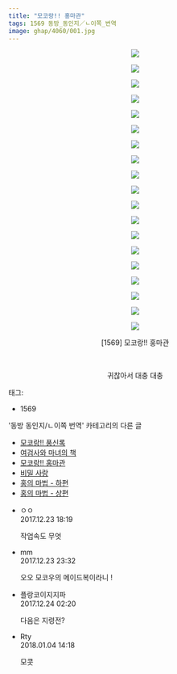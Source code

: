 ```yaml
---
title: "모코랑!! 홍마관"
tags: 1569 동방_동인지／ㄴ이쪽_번역
image: ghap/4060/001.jpg
---
```

<div class="article">
<p style="text-align: center; clear: none; float: none;"><img src="{{ site.nasurl }}/ghap/4060/001.jpg"/></p>
<p style="text-align: center; clear: none; float: none;"><img src="{{ site.nasurl }}/ghap/4060/002.jpg"/></p>
<p style="text-align: center; clear: none; float: none;"><img src="{{ site.nasurl }}/ghap/4060/003.jpg"/></p>
<p style="text-align: center; clear: none; float: none;"><img src="{{ site.nasurl }}/ghap/4060/004.jpg"/></p>
<p style="text-align: center; clear: none; float: none;"><img src="{{ site.nasurl }}/ghap/4060/005.jpg"/></p>
<p style="text-align: center; clear: none; float: none;"><img src="{{ site.nasurl }}/ghap/4060/006.jpg"/></p>
<p style="text-align: center; clear: none; float: none;"><img src="{{ site.nasurl }}/ghap/4060/007.jpg"/></p>
<p style="text-align: center; clear: none; float: none;"><img src="{{ site.nasurl }}/ghap/4060/008.jpg"/></p>
<p style="text-align: center; clear: none; float: none;"><img src="{{ site.nasurl }}/ghap/4060/009.jpg"/></p>
<p style="text-align: center; clear: none; float: none;"><img src="{{ site.nasurl }}/ghap/4060/010.jpg"/></p>
<p style="text-align: center; clear: none; float: none;"><img src="{{ site.nasurl }}/ghap/4060/011.jpg"/></p>
<p style="text-align: center; clear: none; float: none;"><img src="{{ site.nasurl }}/ghap/4060/012.jpg"/></p>
<p style="text-align: center; clear: none; float: none;"><img src="{{ site.nasurl }}/ghap/4060/013.jpg"/></p>
<p style="text-align: center; clear: none; float: none;"><img src="{{ site.nasurl }}/ghap/4060/014.jpg"/></p>
<p style="text-align: center; clear: none; float: none;"><img src="{{ site.nasurl }}/ghap/4060/015.jpg"/></p>
<p style="text-align: center; clear: none; float: none;"><img src="{{ site.nasurl }}/ghap/4060/016.jpg"/></p>
<p style="text-align: center; clear: none; float: none;"><img src="{{ site.nasurl }}/ghap/4060/017.jpg"/></p>
<p style="text-align: center; clear: none; float: none;"><img src="{{ site.nasurl }}/ghap/4060/018.jpg"/></p>
<p style="text-align: center; clear: none; float: none;"><img src="{{ site.nasurl }}/ghap/4060/019.jpg"/></p>
<p style="text-align: center; clear: none; float: none;">[1569] 모코랑!! 홍마관</p>
<p style="text-align: center; clear: none; float: none;"><br/></p>
<p style="text-align: center; clear: none; float: none;">귀찮아서 대충 대충</p>
</div><div class="tagTrail">
<p>태그: </p>
<ul>
<li>1569</li>
</ul>
</div><div class="another">
<p>'동방 동인지/ㄴ이쪽 번역' 카테고리의 다른 글</p>
<ul>
<li><a href="/2017-12-28-ghap_4071">모코랑!! 풍신록</a></li>
<li><a href="/2017-12-24-ghap_4070">여검사와 마녀의 책</a></li>
<li><a href="/2017-12-23-ghap_4060">모코랑!! 홍마관</a></li>
<li><a href="/2017-12-23-ghap_4059">비밀 사랑</a></li>
<li><a href="/2017-12-22-ghap_4058">홍의 마법 - 하편</a></li>
<li><a href="/2017-12-21-ghap_4057">홍의 마법 - 상편</a></li>
</ul>
</div><div class="cb_module cb_fluid">
<div class="cb_wrt cb_profile">
<div class="comment">
<ul>
<li class="cb_thumb_off" id="comment15158185">
<div class="cb_comment_area">
<div class="cb_info_area">
<div class="cb_section">
<span class="cb_nick_name">ㅇㅇ</span>
</div>
<div class="cb_section">
<span class="cb_date">2017.12.23 18:19 </span>
</div>
</div>
<div class="cb_dsc_comment">
<p class="cb_dsc">
											작업속도 무엇
										</p>
</div>
</div></li>
<li class="cb_thumb_off" id="comment15158322">
<div class="cb_comment_area">
<div class="cb_info_area">
<div class="cb_section">
<span class="cb_nick_name">mm</span>
</div>
<div class="cb_section">
<span class="cb_date">2017.12.23 23:32 </span>
</div>
</div>
<div class="cb_dsc_comment">
<p class="cb_dsc">
											오오 모코우의 메이드복이라니 !
										</p>
</div>
</div></li>
<li class="cb_thumb_off" id="comment15158390">
<div class="cb_comment_area">
<div class="cb_info_area">
<div class="cb_section">
<span class="cb_nick_name">플랑코이지지파</span>
</div>
<div class="cb_section">
<span class="cb_date">2017.12.24 02:20 </span>
</div>
</div>
<div class="cb_dsc_comment">
<p class="cb_dsc">
											다음은 지령전?
										</p>
</div>
</div></li>
<li class="cb_thumb_off" id="comment15166312">
<div class="cb_comment_area">
<div class="cb_info_area">
<div class="cb_section">
<span class="cb_nick_name">Rty</span>
</div>
<div class="cb_section">
<span class="cb_date">2018.01.04 14:18 </span>
</div>
</div>
<div class="cb_dsc_comment">
<p class="cb_dsc">
											모콧
										</p>
</div>
</div></li>
</ul>
</div>
</div><!-- commentList close -->
</div>